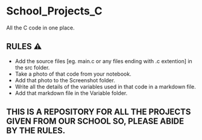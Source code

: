 # School_Projects_C
All the C code in one place.

## RULES ⚠️
* Add the source files [eg. main.c or any files ending with .c extention] in the src folder.
* Take a photo of that code from your notebook.
* Add that photo to the Screenshot folder.
* Write all the details of the variables used in that code in a markdown file.
* Add that markdown file in the Variable folder.

## THIS IS A REPOSITORY FOR ALL THE PROJECTS GIVEN FROM OUR SCHOOL SO, PLEASE ABIDE BY THE RULES.
